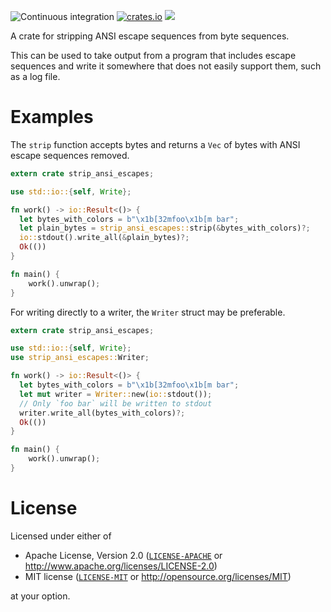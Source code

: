 ![Continuous integration](https://github.com/luser/strip-ansi-escapes/workflows/Continuous%20integration/badge.svg)  [![crates.io](https://img.shields.io/crates/v/strip-ansi-escapes.svg)](https://crates.io/crates/strip-ansi-escapes) [![](https://docs.rs/strip-ansi-escapes/badge.svg)](https://docs.rs/strip-ansi-escapes)

A crate for stripping ANSI escape sequences from byte sequences.

This can be used to take output from a program that includes escape sequences and write
it somewhere that does not easily support them, such as a log file.

# Examples

The `strip` function accepts bytes and returns a `Vec` of bytes with ANSI escape sequences removed.

```rust
extern crate strip_ansi_escapes;

use std::io::{self, Write};

fn work() -> io::Result<()> {
  let bytes_with_colors = b"\x1b[32mfoo\x1b[m bar";
  let plain_bytes = strip_ansi_escapes::strip(&bytes_with_colors)?;
  io::stdout().write_all(&plain_bytes)?;
  Ok(())
}

fn main() {
    work().unwrap();
}
```

For writing directly to a writer, the `Writer` struct may be preferable.

```rust
extern crate strip_ansi_escapes;

use std::io::{self, Write};
use strip_ansi_escapes::Writer;

fn work() -> io::Result<()> {
  let bytes_with_colors = b"\x1b[32mfoo\x1b[m bar";
  let mut writer = Writer::new(io::stdout());
  // Only `foo bar` will be written to stdout
  writer.write_all(bytes_with_colors)?;
  Ok(())
}

fn main() {
    work().unwrap();
}
```

# License

Licensed under either of

  * Apache License, Version 2.0 ([`LICENSE-APACHE`](./LICENSE-APACHE) or http://www.apache.org/licenses/LICENSE-2.0)
  * MIT license ([`LICENSE-MIT`](./LICENSE-MIT) or http://opensource.org/licenses/MIT)

at your option.

